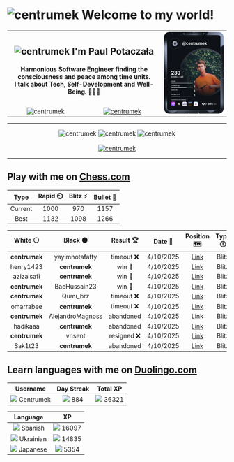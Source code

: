 <h1>
  <img
    src="https://emojis.slackmojis.com/emojis/images/1531849430/4246/blob-sunglasses.gif"
    width="30"
    alt="centrumek"
  />
  Welcome to my world!
</h1>

<table>
  <tbody>
    <tr>
      <td align="center" width="70%" colspan="2">
        <h2>
          <img
            src="https://raw.githubusercontent.com/MartinHeinz/MartinHeinz/master/wave.gif"
            width="30px"
            alt="centrumek"
          />
          I'm Paul Potaczała
        </h2>
        <h4>
          Harmonious Software Engineer finding the consciousness and peace among time units.
          <br/>
          I talk about Tech, Self-Development and Well-Being. 🌿🧘🚀
        </h4>
      </td>
      <td width="30%" rowspan="2">
        <a href="https://app.daily.dev/centrumek">
          <img
            src="./devcard.svg"
            alt="centrumek"
          />
        </a>
      </td>
    </tr>
    <tr align="center">
      <td>
        <img
          src="https://komarev.com/ghpvc/?username=centrumek&label=visitors&color=0e75b6&style=flat"
          alt="centrumek"
        >
      </td>
      <td>
        <a href="https://stackoverflow.com/users/14496012/centrumek">
          <img
            src="https://stackoverflow.com/users/flair/14496012.png?theme=dark"
            alt="centrumek"
          >
        </a>
      </td>
    </tr>
  </tbody>
</table>

---
<div align="center">
  <img 
    src="https://github-readme-stats.vercel.app/api?username=centrumek&show_icons=true&count_private=true&theme=dark&hide_border=true&hide=issues,contribs&bg_color=00000000"
    alt="centrumek"
  />
  <img
    src="https://github-readme-stats.vercel.app/api/top-langs/?username=centrumek&layout=compact&hide_border=true&theme=dark&bg_color=00000000&langs_count=6&exclude_repo=air-statistic-app"
    alt="centrumek"
  />
  <img 
    src="https://github-readme-streak-stats.herokuapp.com?user=centrumek&theme=dark&hide_border=true&background=FFFFFF00"
    alt="centrumek"
  />
  <br/>
  <br/>
  <a href="https://www.buymeacoffee.com/centrumek">
    <img
      src="https://cdn.buymeacoffee.com/buttons/v2/default-orange.png"
      height="50"
      width="210"
      alt="centrumek"
    />
  </a>
</div>

---

## Play with me on [Chess.com](https://www.chess.com/member/centrumek)

<div align="center">
<!--START_SECTION:chessStats-->
<!-- Automatically generated with https://github.com/Balastrong/chess-stats-action -->

| Type | Rapid ⏲️ | Blitz ⚡ | Bullet 🔫 |
|:---:|:---:|:---:|:---:|
| Current | 1000 | 970 | 1157 |
| Best | 1132 | 1098 | 1266 |

| White ⚪ | Black ⚫ | Result 🏆 | Date 📅 | Position 🗺️ | Type 🕕 |
|:---:|:---:|:---:|:---:|:---:|:---:|
| **centrumek** | yayimnotafatty | timeout ❌ | 4/10/2025 | <a href="http://www.ee.unb.ca/cgi-bin/tervo/fen.pl?select=8/8/1p6/p7/P1P3k1/7p/8/6K1 w - - 4 68">Link</a> | Blitz |
| henry1423 | **centrumek** | win 🥇 | 4/10/2025 | <a href="http://www.ee.unb.ca/cgi-bin/tervo/fen.pl?select=2k4r/p1p2p2/1p5p/6p1/1P1P4/6P1/3q1P1P/2R3K1 w - - 0 26">Link</a> | Blitz |
| azizalsafi | **centrumek** | win 🥇 | 4/10/2025 | <a href="http://www.ee.unb.ca/cgi-bin/tervo/fen.pl?select=2kr3r/ppp5/3p1p2/4p1b1/4P1p1/1P4P1/PKP2P1P/4RN1R w - - 1 19">Link</a> | Blitz |
| **centrumek** | BaeHussain23 | win 🥇 | 4/10/2025 | <a href="http://www.ee.unb.ca/cgi-bin/tervo/fen.pl?select=8/K4p1k/P1r4p/4P2P/3P3R/8/8/8 b - - 0 50">Link</a> | Blitz |
| **centrumek** | Qumi_brz | timeout ❌ | 4/10/2025 | <a href="http://www.ee.unb.ca/cgi-bin/tervo/fen.pl?select=8/7p/1k1r4/p7/4R1P1/3p1P2/P5PK/8 w - - 0 42">Link</a> | Blitz |
| omarrabee | **centrumek** | timeout ❌ | 4/10/2025 | <a href="http://www.ee.unb.ca/cgi-bin/tervo/fen.pl?select=5Q2/1p4k1/1pp5/8/P2P3r/4q3/1P3RP1/5RK1 b - - 0 33">Link</a> | Blitz |
| **centrumek** | AlejandroMagnoss | abandoned  | 4/10/2025 | <a href="http://www.ee.unb.ca/cgi-bin/tervo/fen.pl?select=3r4/1k5K/p5R1/8/P7/8/7P/3qq3 w - - 0 42">Link</a> | Blitz |
| hadikaaa | **centrumek** | abandoned  | 4/10/2025 | <a href="http://www.ee.unb.ca/cgi-bin/tervo/fen.pl?select=2r2r2/p3k3/2npQb2/1p2p3/4P1B1/2P3P1/PP3R1P/5RK1 b - - 5 28">Link</a> | Blitz |
| **centrumek** | vnsent | resigned ❌ | 4/10/2025 | <a href="http://www.ee.unb.ca/cgi-bin/tervo/fen.pl?select=7k/8/1pK5/8/8/8/7p/6q1 w - - 0 61">Link</a> | Blitz |
| Sak1t23 | **centrumek** | abandoned  | 4/10/2025 | <a href="http://www.ee.unb.ca/cgi-bin/tervo/fen.pl?select=1k5r/8/R2p3p/2pP1p2/p1P2P2/P1K2P1P/2P5/3R4 b - - 2 31">Link</a> | Blitz |

<!--END_SECTION:chessStats-->
</div>

## Learn languages with me on [Duolingo.com](https://www.duolingo.com/profile/Centrumek)

<div align="center">
<!--START_SECTION:duolingoStats-->
<!-- Automatically generated with https://github.com/centrumek/duolingo-readme-stats-->

| Username | Day Streak | Total XP |
|:---:|:---:|:---:|
| <img src="https://raw.githubusercontent.com/centrumek/duolingo-readme-stats/main/assets/duolingo.png" height="12"> Centrumek | <img src="https://raw.githubusercontent.com/centrumek/duolingo-readme-stats/main/assets/streakinactive.svg" height="12"> 884 | <img src="https://raw.githubusercontent.com/centrumek/duolingo-readme-stats/main/assets/xp.svg" height="12"> 36321 |

| Language | XP |
|:---:|:---:|
| <img src="https://raw.githubusercontent.com/centrumek/duolingo-readme-stats/main/assets/langs/spanish.svg" height="12"> Spanish | <img src="https://raw.githubusercontent.com/centrumek/duolingo-readme-stats/main/assets/xp.svg" height="12"> 16097 |
| <img src="https://raw.githubusercontent.com/centrumek/duolingo-readme-stats/main/assets/langs/ukrainian.svg" height="12"> Ukrainian | <img src="https://raw.githubusercontent.com/centrumek/duolingo-readme-stats/main/assets/xp.svg" height="12"> 14835 |
| <img src="https://raw.githubusercontent.com/centrumek/duolingo-readme-stats/main/assets/langs/japanese.svg" height="12"> Japanese | <img src="https://raw.githubusercontent.com/centrumek/duolingo-readme-stats/main/assets/xp.svg" height="12"> 5354 |

<!--END_SECTION:duolingoStats-->
</div>
<!--
**centrumek/centrumek** is a ✨ _special_ ✨ repository because its `README.md` (this file) appears on your GitHub profile.

Here are some ideas to get you started:

- 🔭 I’m currently working on ...
- 🌱 I’m currently learning ...
- 👯 I’m looking to collaborate on ...
- 🤔 I’m looking for help with ...
- 💬 Ask me about ...
- 📫 How to reach me: ...
- 😄 Pronouns: ...
- ⚡ Fun fact: ...
-->

